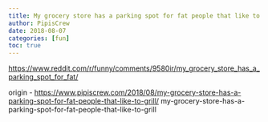 ```yaml
---
title: My grocery store has a parking spot for fat people that like to grill
author: PipisCrew
date: 2018-08-07
categories: [fun]
toc: true
---
```


https://www.reddit.com/r/funny/comments/9580ir/my_grocery_store_has_a_parking_spot_for_fat/

origin - https://www.pipiscrew.com/2018/08/my-grocery-store-has-a-parking-spot-for-fat-people-that-like-to-grill/ my-grocery-store-has-a-parking-spot-for-fat-people-that-like-to-grill